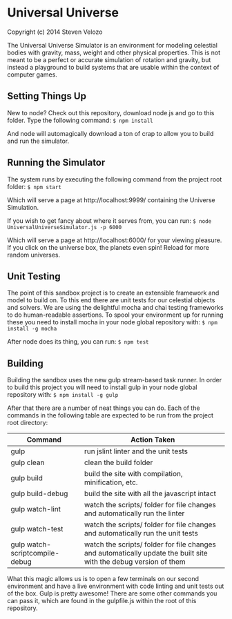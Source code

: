 # Universal Universe

Copyright (c) 2014 Steven Velozo

The Universal Universe Simulator is an environment for modeling celestial bodies with gravity, mass, weight and other physical properties.  This is not meant to be a perfect or accurate simulation of rotation and gravity, but instead a playground to build systems that are usable within the context of computer games.

## Setting Things Up
New to node?  Check out this repository, download node.js and go to this folder.  Type the following command:
```$ npm install```

And node will automagically download a ton of crap to allow you to build and run the simulator.

## Running the Simulator

The system runs by executing the following command from the project root folder:
```$ npm start```

Which will serve a page at http://localhost:9999/ containing the Universe Simulation.

If you wish to get fancy about where it serves from, you can run:
```$ node UniversalUniverseSimulator.js -p 6000```

Which will serve a page at http://localhost:6000/ for your viewing pleasure.  If you click on the universe box, the planets even spin!  Reload for more random universes.

## Unit Testing

The point of this sandbox project is to create an extensible framework and model to build on.  To this end there are unit tests for our celestial objects and solvers.  We are using the delightful mocha and chai testing frameworks to do human-readable assertions.  To spool your environment up for running these you need to install mocha in your node global repository with:
```$ npm install -g mocha```

After node does its thing, you can run:
```$ npm test```

## Building

Building the sandbox uses the new gulp stream-based task runner.  In order to build this project you will need to install gulp in your node global repository with:
```$ npm install -g gulp```

After that there are a number of neat things you can do.  Each of the commands in the following table are expected to be run from the project root directory:

Command | Action Taken
----|----
gulp | run jslint linter and the unit tests
gulp clean | clean the build folder
gulp build | build the site with compilation, minification, etc.
gulp build-debug | build the site with all the javascript intact
gulp watch-lint | watch the scripts/ folder for file changes and automatically run the linter
gulp watch-test | watch the scripts/ folder for file changes and automatically run the unit tests
gulp watch-scriptcompile-debug | watch the scripts/ folder for file changes and automatically update the built site with the debug version of them

What this magic allows us is to open a few terminals on our second environment and have a live environment with code linting and unit tests out of the box.  Gulp is pretty awesome!  There are some other commands you can pass it, which are found in the gulpfile.js within the root of this repository.